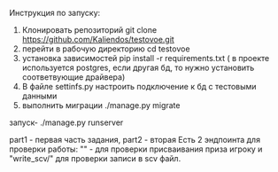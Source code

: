 Инструкция по запуску:
1. Клонировать репозиторий git clone https://github.com/Kaliendos/testovoe.git
2. перейти в рабочую директорию cd testovoe
3. установка зависимостей pip install -r requirements.txt ( в проекте используется postgres, если другая бд, то нужно установить соответвующие драйвера)
4. В файле settinfs.py настроить подключение к бд с тестовыми данными
5. выполнить миграции ./manage.py migrate

запуск- ./manage.py runserver



part1 - первая часть задания, part2 - вторая
Есть 2 эндпоинта для проверки работы: "" - для проверки присваивания приза игроку и "write_scv/" для проверки записи в scv файл. 
